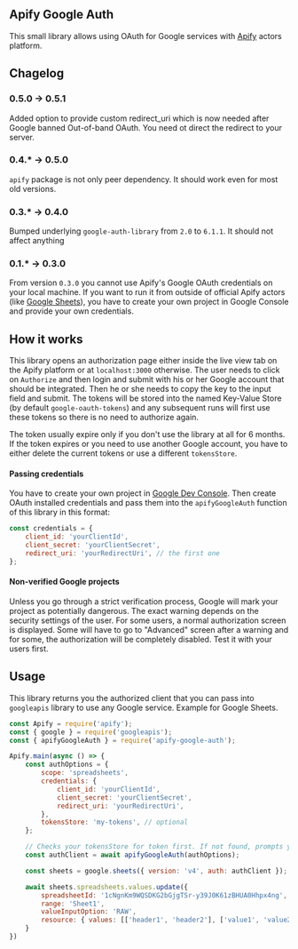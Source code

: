 ## Apify Google Auth

This small library allows using OAuth for Google services with [Apify](http://apify.com/) actors platform.

## Chagelog
### 0.5.0 -> 0.5.1
Added option to provide custom redirect_uri which is now needed after Google banned Out-of-band OAuth. You need ot direct the redirect to your server.

### 0.4.* -> 0.5.0
`apify` package is not only peer dependency. It should work even for most old versions.

### 0.3.* -> 0.4.0
Bumped underlying `google-auth-library` from `2.0` to `6.1.1`. It should not affect anything

### 0.1.* -> 0.3.0
From version `0.3.0` you cannot use Apify's Google OAuth credentials on your local machine. If you want to run it from outside of official Apify actors (like [Google Sheets](https://apify.com/lukaskrivka/google-sheets)), you have to create your own project in Google Console and provide your own credentials.

## How it works
This library opens an authorization page either inside the live view tab on the Apify platform or at `localhost:3000` otherwise. The user needs to click on `Authorize` and then login and submit with his or her Google account that should be integrated. Then he or she needs to copy the key to the input field and submit. The tokens will be stored into the named Key-Value Store (by default `google-oauth-tokens`) and any subsequent runs will first use these tokens so there is no need to authorize again.

The token usually expire only if you don't use the library at all for 6 months. If the token expires or you need to use another Google account, you have to either delete the current tokens or use a different `tokensStore`.

#### Passing credentials
You have to create your own project in [Google Dev Console](https://console.developers.google.com/). Then create OAuth installed credentials and pass them into the `apifyGoogleAuth` function of this library in this format:

```javascript
const credentials = {
    client_id: 'yourClientId',
    client_secret: 'yourClientSecret',
    redirect_uri: 'yourRedirectUri', // the first one
};
```

#### Non-verified Google projects
Unless you go through a strict verification process, Google will mark your project as potentially dangerous. The exact warning depends on the security settings of the user. For some users, a normal authorization screen is displayed. Some will have to go to "Advanced" screen after a warning and for some, the authorization will be completely disabled. Test it with your users first.

## Usage
This library returns you the authorized client that you can pass into `googleapis` library to use any Google service. Example for Google Sheets.

```javascript
const Apify = require('apify');
const { google } = require('googleapis');
const { apifyGoogleAuth } = require('apify-google-auth');

Apify.main(async () => {
    const authOptions = {
        scope: 'spreadsheets',
        credentials: {
            client_id: 'yourClientId',
            client_secret: 'yourClientSecret',
            redirect_uri: 'yourRedirectUri',
        },
        tokensStore: 'my-tokens', // optional
    };

    // Checks your tokensStore for token first. If not found, prompts you to authorize.
    const authClient = await apifyGoogleAuth(authOptions);

    const sheets = google.sheets({ version: 'v4', auth: authClient });

    await sheets.spreadsheets.values.update({
        spreadsheetId: '1cNgnKm9WQSDKG2bGjgTSr-y39J0K61zBHUA0Hhpx4ng',
        range: 'Sheet1',
        valueInputOption: 'RAW',
        resource: { values: [['header1', 'header2'], ['value1', 'value2']] },
    }
})
```



